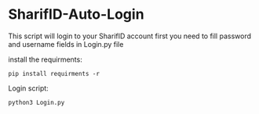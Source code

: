 # SharifID-Auto-Login

This script will login to your SharifID account
first you need to fill password and username fields in Login.py file

install the requirments:
```
pip install requirments -r
```

Login script:
```
python3 Login.py
```
